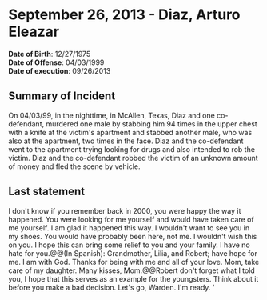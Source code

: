 # September 26, 2013 - Diaz, Arturo Eleazar

**Date of Birth**: 12/27/1975<br/>
**Date of Offense**: 04/03/1999<br/>
**Date of execution**: 09/26/2013<br/>

## Summary of Incident
On 04/03/99, in the nighttime, in McAllen, Texas, Diaz and one co-defendant, murdered one male by stabbing him 94 times in the upper chest with a knife at the victim's apartment and stabbed another male, who was also at the apartment, two times in the face. Diaz and the co-defendant went to the apartment trying looking for drugs and also intended to rob the victim. Diaz and the co-defendant robbed the victim of an unknown amount of money and fled the scene by vehicle.

## Last statement
I don't know if you remember back in 2000, you were happy the way it happened. You were looking for me yourself and would have taken care of me yourself. I am glad it happened this way. I wouldn't want to see you in my shoes. You would have probably been here, not me. I wouldn't wish this on you. I hope this can bring some relief to you and your family. I have no hate for you.@@(In Spanish): Grandmother, Lilia, and Robert; have hope for me. I am with God. Thanks for being with me and all of your love. Mom, take care of my daughter. Many kisses, Mom.@@Robert don't forget what I told you, I hope that this serves as an example for the youngsters. Think about it before you make a bad decision. Let's go, Warden. I'm ready. '